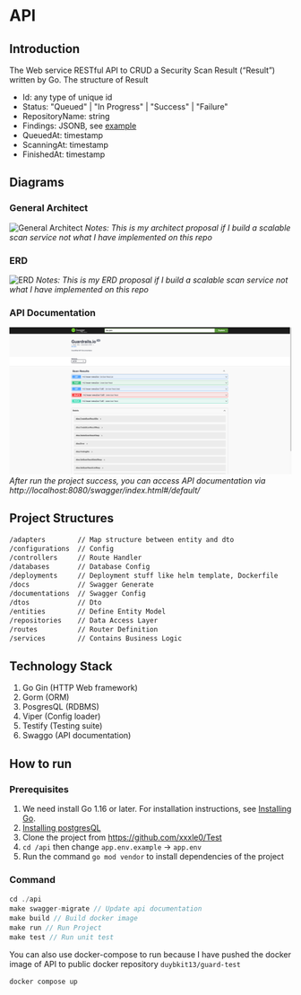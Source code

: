 # API

## Introduction

The Web service RESTful API to CRUD a Security Scan Result (“Result”) written by Go.
The structure of Result

- Id: any type of unique id
- Status: "Queued" | "In Progress" | "Success" | "Failure"
- RepositoryName: string
- Findings: JSONB, see [example](https://github.com/guardrailsio/backend-engineer-challenge/blob/master/example-findings.json)
- QueuedAt: timestamp
- ScanningAt: timestamp
- FinishedAt: timestamp

## Diagrams

### General Architect

![General Architect](https://github.com/xxxle0/guardrails-test/blob/master/General%20Architect.png?raw=true)
_Notes: This is my architect proposal if I build a scalable scan service not what I have implemented on this repo_

### ERD

![ERD](https://github.com/xxxle0/guardrails-test/blob/master/ERD.png?raw=true)
_Notes: This is my ERD proposal if I build a scalable scan service not what I have implemented on this repo_

### API Documentation

![API documentation](https://github.com/xxxle0/Test/blob/master/API%20Documentation.png?raw=true)
*After run the project success, you can access API documentation via http://localhost:8080/swagger/index.html#/default/*
## Project Structures

```
/adapters        // Map structure between entity and dto
/configurations  // Config
/controllers     // Route Handler
/databases       // Database Config
/deployments     // Deployment stuff like helm template, Dockerfile
/docs            // Swagger Generate
/documentations  // Swagger Config
/dtos            // Dto
/entities        // Define Entity Model
/repositories    // Data Access Layer
/routes          // Router Definition
/services        // Contains Business Logic
```

## Technology Stack

1. Go Gin (HTTP Web framework)
2. Gorm (ORM)
3. PosgresQL (RDBMS)
4. Viper (Config loader)
5. Testify (Testing suite)
6. Swaggo (API documentation)

## How to run

### Prerequisites

1. We need install Go 1.16 or later. For installation instructions, see [Installing Go](https://golang.org/doc/install).
2. [Installing postgresQL](https://www.postgresql.org/download/)
3. Clone the project from https://github.com/xxxle0/Test
4. `cd /api` then change `app.env.example` -> `app.env`
5. Run the command `go mod vendor` to install dependencies of the project

### Command

```javascript
cd ./api
make swagger-migrate // Update api documentation
make build // Build docker image
make run // Run Project
make test // Run unit test
```

You can also use docker-compose to run because I have pushed the docker image of API to public docker repository `duybkit13/guard-test`

```javascript
docker compose up
```
